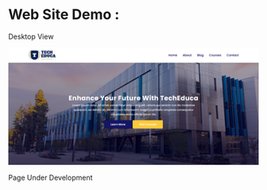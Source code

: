 <h1>Web Site Demo : </h1>

<p></p>

<p>Desktop View</p>
<img src="images/imagen.png">



<p>Page Under Development</p>